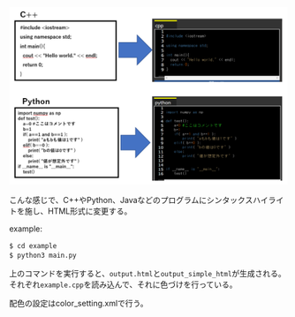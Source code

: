 ![](images/0.PNG)

こんな感じで、C++やPython、Javaなどのプログラムにシンタックスハイライトを施し、HTML形式に変更する。


example:
```sh
$ cd example
$ python3 main.py
```
上のコマンドを実行すると、`output.html`と`output_simple_html`が生成される。それぞれ`example.cpp`を読み込んで、それに色づけを行っている。

配色の設定はcolor_setting.xmlで行う。

